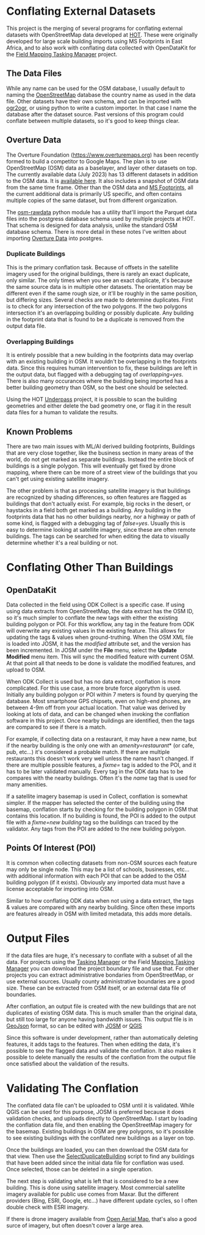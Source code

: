# Conflating External Datasets

This project is the merging of several programs for conflating
external datasets with OpenStreetMap data developed at
[HOT](https://www.hotosm.org). These were originally developed for
large scale building imports using MS Footprints in East Africa, and
to also work with conflating data collected with OpenDataKit for the
[Field Mapping Tasking Manager](https://hotosm.github.io/fmtm/)
project.

## The Data Files

While any name can be used for the OSM database, I usually default to
naming the [OpenStreetMap](http://download.geofabrik.de/index.html)
database the country name as used in the data file. Other datasets
have their own schema, and can be imported with
[ogr2ogr](https://gdal.org/programs/ogr2ogr.html), or using python to
write a custom importer. In that case I name the database after the
dataset source. Past versions of this program could conflate between
multiple datasets, so it's good to keep things clear.

## Overture Data

The Overture Foundation (https://www.overturemaps.org) has been
recently formed to build a competitor to Google Maps. The plan is to
use OpenStreetMap (OSM) data as a baselayer, and layer other datasets
on top. The currently available data (July 2023) has 13 different
datasets in addition to the OSM data. It is [available
here](https://overturemaps.org/download/). It also includes a snapshot
 of OSM data from the same time frame. Other than the OSM data and [MS
Footprints](https://github.com/microsoft/GlobalMLBuildingFootprints),
all the current additional data is primarily US specific, and often
contains multiple copies of the same dataset, but from different
organization.

The [osm-rawdata](https://hotosm.github.io/osm-rawdata/importer)
python module has a utility that'll import the Parquet data files into
the postgress database schema used by multiple projects at HOT. That
schema is designed for data analysis, unlike the standard OSM database
schema. There is more detail in these notes I've written about
importing
[Overture Data](https://hotosm.github.io/osm-rawdata/overture/) into
postgres.

### Duplicate Buildings

This is the primary conflation task. Because of offsets in the
satellite imagery used for the original buildings, there is rarely an
exact duplicate, only similar. The only times when you see an exact
duplicate, it's because the same source data is in multiple other datasets.
The orientation may be different even if the same rough size, or it'll
be roughly in the same position, but differing sizes. Several checks
are made to determine duplicates. First is to check for any
intersection of the two polygons. If the two polygons intersection
it's an overlapping building or possibly duplicate. Any building in
the footprint data that is found to be a duplicate is removed from the
output data file.

### Overlapping Buildings

It is entirely possible that a new building in the footprints data may
overlap with an existing building in OSM. It wouldn't be overlapping
in the footprints data. Since this requires human intervention to fix,
these buildings are left in the output data, but flagged with a
debugging tag of *overlapping=yes*. There is also many occurances
where the building being imported has a better building geometry than
OSM, so the best one should be selected.

Using the HOT [Underpass](https://github.com/hotosm/underpass/wiki)
project, it is possible to scan the building geometries and either
delete the bad geometry one, or flag it in the result data files for a
human to validate the results.

## Known Problems

There are two main issues with ML/AI derived building footprints,
Buildings that are very close together, like the business section in
many areas of the world, do not get marked as separate
buildings. Instead the entire block of buildings is a single
polygon. This will eventually get fixed by drone mapping, where there
can be more of a street view of the buildings that you can't get using
existing satellite imagery.

The other problem is that as processing satellite imagery is that
buildings are recognized by shading differences, so often features are
flagged as buildings that don't actually exist. For example, big rocks
in the desert, or haystacks in a field both get marked as a
building. Any building in the footprints data that has no other
buildings nearby, nor a highway or path of some kind, is flagged with
a debugging tag of *false=yes*. Usually this is easy to determine
looking at satellite imagery, since these are often remote
buildings. The tags can be searched for when editing the data to
visually determine whether it's a real building or not.

# Conflating Other Than Buildings

## OpenDataKit

Data collected in the field using ODK Collect is a specific case. If
using using data extracts from OpenStreetMap, the data extract has
the OSM ID, so it's much simpler to conflate the new tags with either
the existing building polygon or POI. For this workflow, any tag in
the feature from ODK will overwrite any existing values in the
existing feature. This allows for updating the tags & values when
ground-truthing. When the OSM XML file is loaded into JOSM, it has the
*modified* attribute set, and the version has been incremented. In
JOSM under the **File** menu, select the **Update Modified** menu
item. This will sync the modified feature with current OSM. At that
point all that needs to be done is validate the modified features, and
upload to OSM.

When ODK Collect is used but has no data extract, conflation is more
complicated. For this use case, a more brute force algorythm is
used. Initially any building polygon or POI within 7 meters is found
by querying the database. Most smartphone GPS chipsets, even on
high-end phones, are between 4-9m off from your actual location. That
value was derived by looking at lots of data, and can be changed when
invoking the conflation software in this project. Once nearby
buildings are identified, then the tags are compared to see if there
is a match.

For example, if collecting data on a restaurant, it may have a new
name, but if the nearby building is the only one with an
*amenity=restaurant** (or cafe, pub, etc...) it's considered a
probable match. If there are multiple restaurants this doesn't work
very well unless the name hasn't changed. If there are multiple
possible features, a *fixme=* tag is added to the POI, and it has to
be later validated manually. Every tag in the ODK data has to be
compares with the nearby buildings. Often it's the *name* tag that is
used for many amenities.

If a satellite imagery basemap is used in Collect, conflation is
somewhat simpler. If the mapper has selected the center of the
building using the basemap, conflation starts by checking for the
building polygon in OSM that contains this location. If no building is
found, the POI is added to the output file with a *fixme=new building*
tag so the buildings can traced by the validator. Any tags from the
POI are added to the new building polygon.

## Points Of Interest (POI)

It is common when collecting datasets from non-OSM sources each
feature may only be single node. This may be a list of schools,
businesses, etc... with additional information with each POI that can
be added to the OSM building polygon (if it exists). Obviously any
imported data must have a license acceptable for importing into OSM.

Similar to how conflating ODK data when not using a data extract, the
tags & values are compared with any nearby building. Since often these
imports are features already in OSM with limited metadata, this adds
more details.

# Output Files

If the data files are huge, it's necessary to conflate with a subset
of all the data. For projects using the [Tasking
Manager](https://tasks.hotosm.org/) or the Field
[Mapping Tasking Manager](https://hotosm.github.io/fmtm/) you can
download the project boundary file and use that. For other projects
you can extract administrative bondaries from OpenStreetMap, or use
external sources. Usually county administrative boundaries are a good
size. These can be extracted from OSM itself, or an external data file
of boundaries.

After conflation, an output file is created with the new buildings
that are not duplicates of existing OSM data. This is much smaller
than the original data, but still too large for anyone having
bandwidth issues. This output file is in
[GeoJson](https://geojson.org/) format, so can be edited with
[JOSM](https://josm.openstreetmap.de) or
[QGIS](https://www.qgis.org/en/site/)

Since this software is under development, rather than automatically
deleting features, it adds tags to the features. Then when editing the
data, it's possible to see the flagged data and validate the
conflation. It also makes it possible to delete manually the results
of the conflation from the output file once satisfied about the
validation of the results.

# Validating The Conflation

The conflated data file can't be uploaded to OSM until it is
validated. While QGIS can be used for this purpose, JOSM is preferred
because it does validation checks, and uploads directly to
OpenStreetMap. I start by loading the conflation data file, and then
enabling the OpenStreetMap imagery for the basemap. Existing buildings
in OSM are grey polygons, so it's possible to see existing buildings
with the conflated new buildings as a layer on top.

Once the buildings are loaded, you can then download the OSM data for
that view. Then use the
[SelectDuplicateBuilding](https://github.com/MikeTho16/JOSM-Scripts/blob/master/SelectDuplicateBuilding.js)
script to find any buildings that have been added since the initial
data file for conflation was used. Once selected, those can be
deleted in a single operation.

The next step is validating what is left that is considered to be a
new building. This is done using satellite imagery. Most commercial
satellite imagery available for public use comes from Maxar. But the
different providers (Bing, ESRI, Google, etc...) have different update
cycles, so I often double check with ESRI imagery.

If there is drone imagery available from [Open Aerial
Map](https://openaerialmap.org/), that's also a good surce of imagery,
but often doesn't cover a large area.
